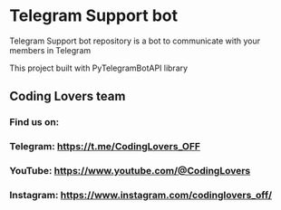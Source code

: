 # Telegram Support bot

Telegram Support bot repository is a bot to communicate with your members in Telegram

This project built with PyTelegramBotAPI library

## Coding Lovers team

### Find us on:
### Telegram: https://t.me/CodingLovers_OFF
### YouTube: https://www.youtube.com/@CodingLovers
### Instagram: https://www.instagram.com/codinglovers_off/
